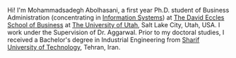 Hi! I'm Mohammadsadegh Abolhasani, a first year Ph.D. student of Business Administration (concentrating in [Information Systems](https://eccles.utah.edu/programs/phd-in-business-administration/academic-tracks/information-systems/)) at [The David Eccles School of Business](https://eccles.utah.edu/) at [The University of Utah](https://www.utah.edu/), Salt Lake City, Utah, USA. I work under the Supervision of Dr. Aggarwal. Prior to my doctoral studies, I received a Bachelor's degree in Industrial Engineering from [Sharif University of Technology](https://en.sharif.edu/), Tehran, Iran.
